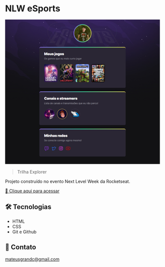 # NLW eSports

![preview](./.github/preview.png)

> Trilha Explorer

Projeto construído no evento Next Level Week da Rocketseat.

[🔗 Clique aqui para acessar](https://mateuscostaa.github.io/nlw-esports-explorer/)

## 🛠 Tecnologias

- HTML
- CSS
- Git e Github

## 📱 Contato

mateusgrandc@gmail.com
